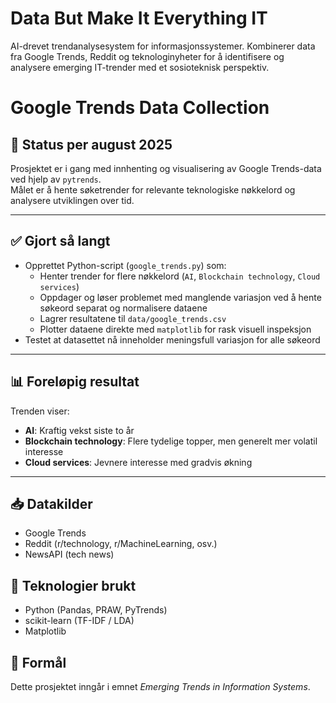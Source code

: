 # Data But Make It Everything IT

AI-drevet trendanalysesystem for informasjonssystemer. Kombinerer data fra Google Trends, Reddit og teknologinyheter for å identifisere og analysere emerging IT-trender med et sosioteknisk perspektiv.

# Google Trends Data Collection

## 📌 Status per august 2025
Prosjektet er i gang med innhenting og visualisering av Google Trends-data ved hjelp av `pytrends`.  
Målet er å hente søketrender for relevante teknologiske nøkkelord og analysere utviklingen over tid.

---

## ✅ Gjort så langt
- Opprettet Python-script (`google_trends.py`) som:
  - Henter trender for flere nøkkelord (`AI`, `Blockchain technology`, `Cloud services`)
  - Oppdager og løser problemet med manglende variasjon ved å hente søkeord separat og normalisere dataene
  - Lagrer resultatene til `data/google_trends.csv`
  - Plotter dataene direkte med `matplotlib` for rask visuell inspeksjon
- Testet at datasettet nå inneholder meningsfull variasjon for alle søkeord

---

## 📊 Foreløpig resultat
Trenden viser:
- **AI**: Kraftig vekst siste to år
- **Blockchain technology**: Flere tydelige topper, men generelt mer volatil interesse
- **Cloud services**: Jevnere interesse med gradvis økning





---

## 📥 Datakilder
- Google Trends
- Reddit (r/technology, r/MachineLearning, osv.)
- NewsAPI (tech news)

## 🧠 Teknologier brukt
- Python (Pandas, PRAW, PyTrends)
- scikit-learn (TF-IDF / LDA)
- Matplotlib

## 🎯 Formål
Dette prosjektet inngår i emnet *Emerging Trends in Information Systems*.

